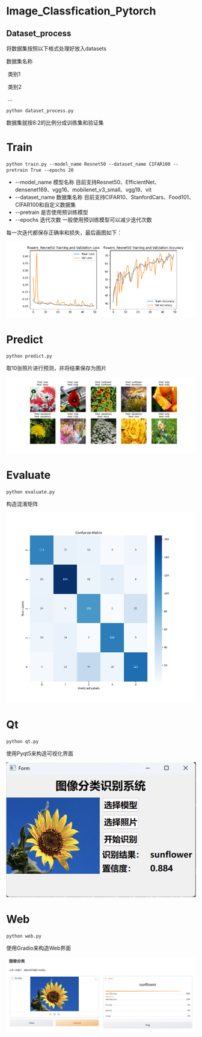 # Image_Classfication_Pytorch

## Dataset_process

将数据集按照以下格式处理好放入datasets

数据集名称

​	类别1

​	类别2

​	...

```
python dataset_process.py
```

数据集就按8:2的比例分成训练集和验证集

# Train

```
python train.py --model_name Resnet50 --dataset_name CIFAR100 --pretrain True --epochs 20
```

* --model_name 模型名称 目前支持Resnet50、EfficientNet、densenet169、vgg16、mobilenet_v3_small、vgg19、vit
* --dataset_name 数据集名称 目前支持CIFAR10、StanfordCars、Food101、CIFAR100和自定义数据集
* --pretrain 是否使用预训练模型
* --epochs 迭代次数 一般使用预训练模型可以减少迭代次数

每一次迭代都保存正确率和损失，最后画图如下：

![train](show_images/flowers_Resnet50_Pretrained_False_result.png)

# Predict

```
python predict.py
```

取10张照片进行预测，并将结果保存为图片

![predict](show_images/flowers_Resnet50_Pretrained_False_predict.png)

# Evaluate

```
python evaluate.py
```

构造混淆矩阵

![evaluate](show_images/flowers_Resnet50_Pretrained_False_confusion_matrix.png)

# Qt

```
python qt.py
```

使用Pyqt5来构造可视化界面

![qt](show_images/qt.png)

# Web

```
python web.py
```

使用Gradio来构造Web界面

![web](show_images/web.png)